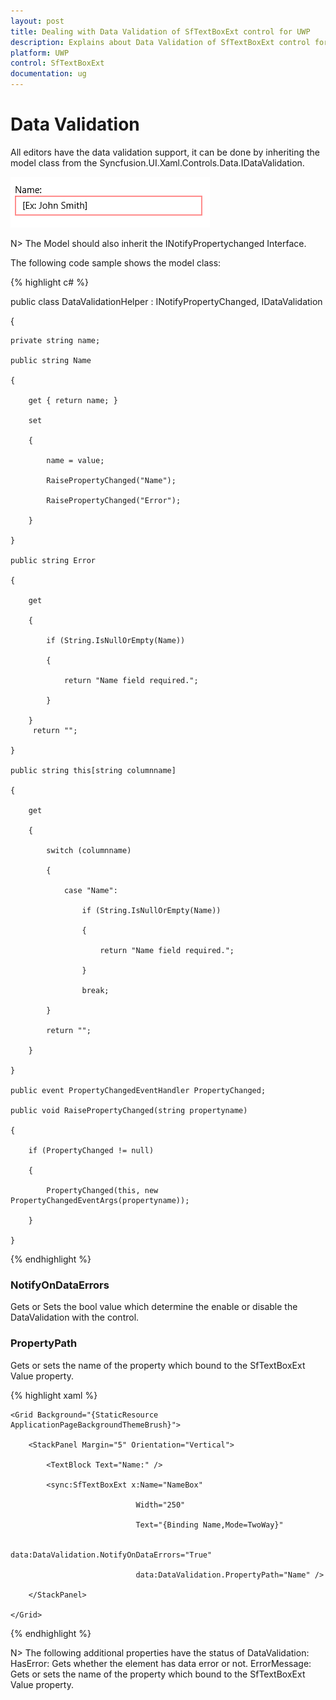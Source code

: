 ```yaml
---
layout: post
title: Dealing with Data Validation of SfTextBoxExt control for UWP
description: Explains about Data Validation of SfTextBoxExt control for UWP
platform: UWP
control: SfTextBoxExt
documentation: ug
---
```


# Data Validation

All editors have the data validation support, it can be done by inheriting the model class from the Syncfusion.UI.Xaml.Controls.Data.IDataValidation.

![C:/Users/labuser/Desktop/a.png](Data-Validation_images/Data-Validation_img1.png)

N>  The Model should also inherit the INotifyPropertychanged Interface.



The following code sample shows the model class:

{% highlight c# %}

public class DataValidationHelper : INotifyPropertyChanged, IDataValidation

{

    private string name;

    public string Name

    {

        get { return name; }

        set

        {

            name = value;

            RaisePropertyChanged("Name");

            RaisePropertyChanged("Error");

        }

    }

    public string Error

    {

        get

        {

            if (String.IsNullOrEmpty(Name))

            {

                return "Name field required.";

            }

        }
         return "";

    }

    public string this[string columnname]

    {

        get

        {

            switch (columnname)

            {

                case "Name":

                    if (String.IsNullOrEmpty(Name))

                    {

                        return "Name field required.";

                    }

                    break;

            }

            return "";

        }

    }

    public event PropertyChangedEventHandler PropertyChanged;

    public void RaisePropertyChanged(string propertyname)

    {

        if (PropertyChanged != null)

        {

            PropertyChanged(this, new PropertyChangedEventArgs(propertyname));

        }

    }

{% endhighlight %}



### NotifyOnDataErrors 

Gets or Sets the bool value which determine the enable or disable the DataValidation with the control.



### PropertyPath

Gets or sets the name of the property which bound to the SfTextBoxExt Value property.

{% highlight xaml %}

<Page xmlns:data="using:Syncfusion.UI.Xaml.Controls.Data" xmlns:Input="using:Syncfusion.UI.Xaml.Controls.Input">

    <Grid Background="{StaticResource ApplicationPageBackgroundThemeBrush}">

        <StackPanel Margin="5" Orientation="Vertical">

            <TextBlock Text="Name:" />

            <sync:SfTextBoxExt x:Name="NameBox"

                                Width="250"

                                Text="{Binding Name,Mode=TwoWay}"

                                data:DataValidation.NotifyOnDataErrors="True"

                                data:DataValidation.PropertyPath="Name" />

        </StackPanel>

    </Grid>

</Page>

{% endhighlight %}

N>  The following additional properties have the status of DataValidation:
 HasError: Gets whether the element has data error or not.
 ErrorMessage: Gets or sets the name of the property which bound to the SfTextBoxExt Value property.




